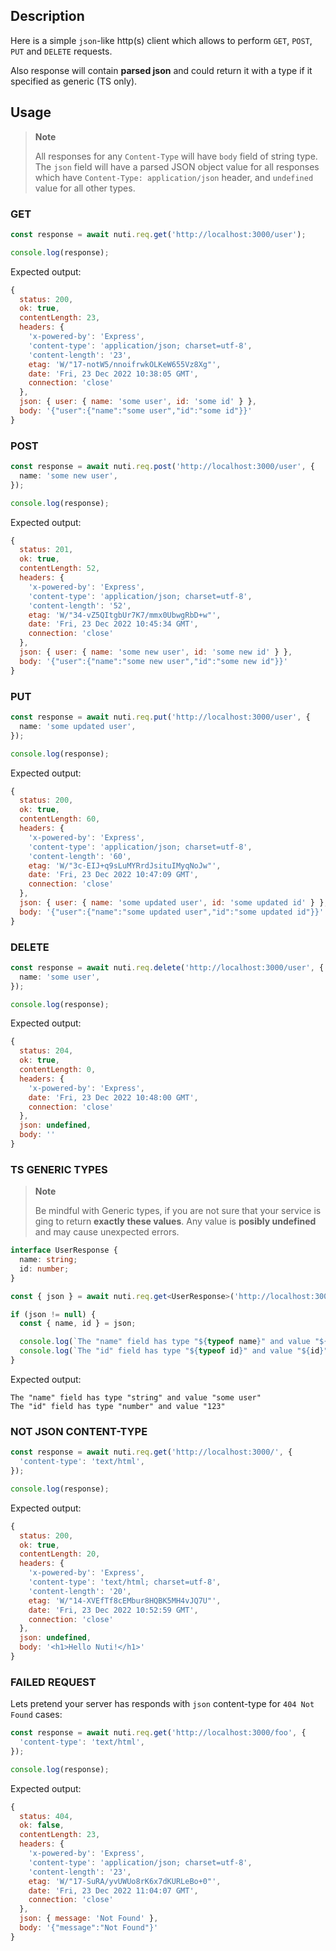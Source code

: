 ## Description

Here is a simple `json`-like http(s) client which
allows to perform `GET`, `POST`, `PUT` and `DELETE` requests.

Also response will contain **parsed json** and could return it
with a type if it specified as generic (TS only).

## Usage

> **Note**
>
> All responses for any `Content-Type` will have `body` field of string type.
> The `json` field will have a parsed JSON object value for all responses which
> have `Content-Type: application/json` header, and `undefined` value for all other types.

### GET

```ts
const response = await nuti.req.get('http://localhost:3000/user');

console.log(response);
```

Expected output:

<!-- cspell:disable -->

```js
{
  status: 200,
  ok: true,
  contentLength: 23,
  headers: {
    'x-powered-by': 'Express',
    'content-type': 'application/json; charset=utf-8',
    'content-length': '23',
    etag: 'W/"17-notW5/nnoifrwkOLKeW655Vz8Xg"',
    date: 'Fri, 23 Dec 2022 10:38:05 GMT',
    connection: 'close'
  },
  json: { user: { name: 'some user', id: 'some id' } },
  body: '{"user":{"name":"some user","id":"some id"}}'
}
```

### POST

```ts
const response = await nuti.req.post('http://localhost:3000/user', {
  name: 'some new user',
});

console.log(response);
```

Expected output:

```js
{
  status: 201,
  ok: true,
  contentLength: 52,
  headers: {
    'x-powered-by': 'Express',
    'content-type': 'application/json; charset=utf-8',
    'content-length': '52',
    etag: 'W/"34-vZ5QItgbUr7K7/mmx0UbwgRbD+w"',
    date: 'Fri, 23 Dec 2022 10:45:34 GMT',
    connection: 'close'
  },
  json: { user: { name: 'some new user', id: 'some new id' } },
  body: '{"user":{"name":"some new user","id":"some new id"}}'
}
```

### PUT

```ts
const response = await nuti.req.put('http://localhost:3000/user', {
  name: 'some updated user',
});

console.log(response);
```

Expected output:

```js
{
  status: 200,
  ok: true,
  contentLength: 60,
  headers: {
    'x-powered-by': 'Express',
    'content-type': 'application/json; charset=utf-8',
    'content-length': '60',
    etag: 'W/"3c-EIJ+q9sLuMYRrdJsituIMyqNoJw"',
    date: 'Fri, 23 Dec 2022 10:47:09 GMT',
    connection: 'close'
  },
  json: { user: { name: 'some updated user', id: 'some updated id' } },
  body: '{"user":{"name":"some updated user","id":"some updated id"}}'
}
```

### DELETE

```ts
const response = await nuti.req.delete('http://localhost:3000/user', {
  name: 'some user',
});

console.log(response);
```

Expected output:

```js
{
  status: 204,
  ok: true,
  contentLength: 0,
  headers: {
    'x-powered-by': 'Express',
    date: 'Fri, 23 Dec 2022 10:48:00 GMT',
    connection: 'close'
  },
  json: undefined,
  body: ''
}
```

### TS GENERIC TYPES

> **Note**
>
> Be mindful with Generic types, if you are not sure that your service is
> ging to return **exactly these values**. Any value is **posibly undefined**
> and may cause unexpected errors.

```ts
interface UserResponse {
  name: string;
  id: number;
}

const { json } = await nuti.req.get<UserResponse>('http://localhost:3000/user');

if (json != null) {
  const { name, id } = json;

  console.log(`The "name" field has type "${typeof name}" and value "${name}"`);
  console.log(`The "id" field has type "${typeof id}" and value "${id}"`);
}
```

Expected output:

```log
The "name" field has type "string" and value "some user"
The "id" field has type "number" and value "123"
```

### NOT JSON CONTENT-TYPE

```ts
const response = await nuti.req.get('http://localhost:3000/', {
  'content-type': 'text/html',
});

console.log(response);
```

Expected output:

```js
{
  status: 200,
  ok: true,
  contentLength: 20,
  headers: {
    'x-powered-by': 'Express',
    'content-type': 'text/html; charset=utf-8',
    'content-length': '20',
    etag: 'W/"14-XVEfTf8cEMbur8HQBK5MH4vJQ7U"',
    date: 'Fri, 23 Dec 2022 10:52:59 GMT',
    connection: 'close'
  },
  json: undefined,
  body: '<h1>Hello Nuti!</h1>'
}
```

### FAILED REQUEST

Lets pretend your server has responds with `json` content-type for `404 Not Found` cases:

```ts
const response = await nuti.req.get('http://localhost:3000/foo', {
  'content-type': 'text/html',
});

console.log(response);
```

Expected output:

```js
{
  status: 404,
  ok: false,
  contentLength: 23,
  headers: {
    'x-powered-by': 'Express',
    'content-type': 'application/json; charset=utf-8',
    'content-length': '23',
    etag: 'W/"17-SuRA/yvUWUo8rK6x7dKURLeBo+0"',
    date: 'Fri, 23 Dec 2022 11:04:07 GMT',
    connection: 'close'
  },
  json: { message: 'Not Found' },
  body: '{"message":"Not Found"}'
}
```
